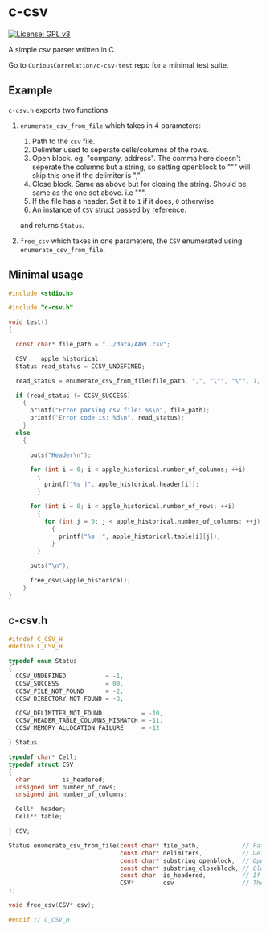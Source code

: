 # c-csv

[![License: GPL v3](https://img.shields.io/badge/License-GPLv3-blue.svg)](https://www.gnu.org/licenses/gpl-3.0)

A simple csv parser written in C.

Go to `CuriousCorrelation/c-csv-test` repo for a minimal test suite.

## Example

`c-csv.h` exports two functions

1. `enumerate_csv_from_file` which takes in 4 parameters:
   1. Path to the `csv` file.
   2. Delimiter used to seperate cells/columns of the rows.
   3. Open block. eg. "company, address". The comma here doesn't seperate the columns but a string, so setting openblock to "\"" will skip this one if the delimiter is ",".
   4. Close block. Same as above but for closing the string. Should be same as the one set above. i.e ""\".
   5. If the file has a header. Set it to `1` if it does, `0` otherwise.
   6. An instance of `CSV` struct passed by reference.

   and returns `Status`.

2. `free_csv` which takes in one parameters, the `CSV` enumerated using `enumerate_csv_from_file`.

## Minimal usage
```c
#include <stdio.h>

#include "c-csv.h"

void test()
{

  const char* file_path = "../data/AAPL.csv";

  CSV    apple_historical;
  Status read_status = CCSV_UNDEFINED;

  read_status = enumerate_csv_from_file(file_path, ",", "\"", "\"", 1, &apple_historical);

  if (read_status != CCSV_SUCCESS)
    {
      printf("Error parsing csv file: %s\n", file_path);
      printf("Error code is: %d\n", read_status);
    }
  else
    {

      puts("Header\n");

      for (int i = 0; i < apple_historical.number_of_columns; ++i)
        {
          printf("%s |", apple_historical.header[i]);
        }

      for (int i = 0; i < apple_historical.number_of_rows; ++i)
        {
          for (int j = 0; j < apple_historical.number_of_columns; ++j)
            {
              printf("%s |", apple_historical.table[i][j]);
            }
        }

      puts("\n");

      free_csv(&apple_historical);
    }
}
```

## c-csv.h

```c
#ifndef C_CSV_H
#define C_CSV_H

typedef enum Status
{
  CCSV_UNDEFINED           = -1,
  CCSV_SUCCESS             = 00,
  CCSV_FILE_NOT_FOUND      = -2,
  CCSV_DIRECTORY_NOT_FOUND = -3,

  CCSV_DELIMITER_NOT_FOUND           = -10,
  CCSV_HEADER_TABLE_COLUMNS_MISMATCH = -11,
  CCSV_MEMORY_ALLOCATION_FAILURE     = -12

} Status;

typedef char* Cell;
typedef struct CSV
{
  char         is_headered;
  unsigned int number_of_rows;
  unsigned int number_of_columns;

  Cell*  header;
  Cell** table;

} CSV;

Status enumerate_csv_from_file(const char* file_path,            // Path of the file.
                               const char* delimiters,           // Delimiter that seperates columns.
                               const char* substring_openblock,  // Open block to seperate.
                               const char* substring_closeblock, // Close block to seperate.
                               const char  is_headered,          // If the file is headered or not.
                               CSV*        csv                   // The CSV type storage variable.
);

void free_csv(CSV* csv);

#endif // C_CSV_H
```
